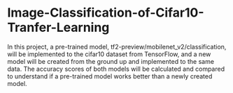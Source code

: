 # Image-Classification-of-Cifar10-Tranfer-Learning
In this project, a pre-trained model, tf2-preview/mobilenet_v2/classification, will be implemented to the cifar10 dataset from TensorFlow, and a new model will be created from the ground up and implemented to the same data. The accuracy scores of both models will be calculated and compared to understand if a pre-trained model works better than a newly created model.
